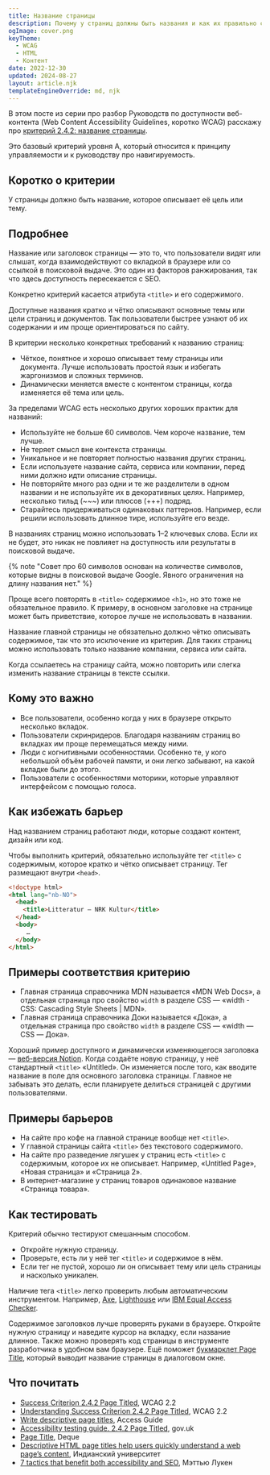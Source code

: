 ```yaml
---
title: Название страницы
description: Почему у страниц должны быть названия и как их правильно составлять.
ogImage: cover.png
keyTheme:
  - WCAG
  - HTML
  - Контент
date: 2022-12-30
updated: 2024-08-27
layout: article.njk
templateEngineOverride: md, njk
---
```


В этом посте из серии про разбор Руководств по доступности веб-контента (Web Content Accessibility Guidelines, коротко WCAG) расскажу про [критерий 2.4.2: название страницы](https://www.w3.org/TR/WCAG22/#page-titled).

Это базовый критерий уровня A, который относится к принципу управляемости и к руководству про навигируемость.

## Коротко о критерии

У страницы должно быть название, которое описывает её цель или тему.

## Подробнее

Название или заголовок страницы — это то, что пользователи видят или слышат, когда взаимодействуют со вкладкой в браузере или со ссылкой в поисковой выдаче. Это один из факторов ранжирования, так что здесь доступность пересекается с SEO.

Конкретно критерий касается атрибута `<title>` и его содержимого.

Доступные названия кратко и чётко описывают основные темы или цели страниц и документов. Так пользователи быстрее узнают об их содержании и им проще ориентироваться по сайту.

В критерии несколько конкретных требований к названию страниц:

- Чёткое, понятное и хорошо описывает тему страницы или документа. Лучше использовать простой язык и избегать жаргонизмов и сложных терминов.
- Динамически меняется вместе с контентом страницы, когда изменяется её тема или цель.

За пределами WCAG есть несколько других хороших практик для названий:

- Используйте не больше 60 символов. Чем короче название, тем лучше.
- Не теряет смысл вне контекста страницы.
- Уникальное и не повторяет полностью названия других страниц.
- Если используете название сайта, сервиса или компании, перед ними должно идти описание страницы.
- Не повторяйте много раз одни и те же разделители в одном названии и не используйте их в декоративных целях. Например, несколько тильд (~~~) или плюсов (+++) подряд.
- Старайтесь придерживаться одинаковых паттернов. Например, если решили использовать длинное тире, используйте его везде.

В названиях страниц можно использовать 1–2 ключевых слова. Если их не будет, это никак не повлияет на доступность или результаты в поисковой выдаче.

{% note "Совет про 60 символов основан на количестве символов, которые видны в поисковой выдаче Google. Явного ограничения на длину названия нет." %}

Проще всего повторять в `<title>` содержимое `<h1>`, но это тоже не обязательное правило. К примеру, в основном заголовке на странице может быть приветствие, которое лучше не использовать в названии.

Название главной страницы не обязательно должно чётко описывать содержимое, так что это исключение из критерия. Для таких страниц можно использовать только название компании, сервиса или сайта.

Когда ссылаетесь на страницу сайта, можно повторить или слегка изменить название страницы в тексте ссылки.

## Кому это важно

- Все пользователи, особенно когда у них в браузере открыто несколько вкладок.
- Пользователи скринридеров. Благодаря названиям страниц во вкладках им проще перемещаться между ними.
- Люди с когнитивными особенностями. Особенно те, у кого небольшой объём рабочей памяти, и они легко забывают, на какой вкладке были до этого.
- Пользователи с особенностями моторики, которые управляют интерфейсом с помощью голоса.

## Как избежать барьер

Над названием страниц работают люди, которые создают контент, дизайн или код.

Чтобы выполнить критерий, обязательно используйте тег `<title>` с содержимым, которое кратко и чётко описывает страницу. Тег размещают внутри `<head>`.

```html
<!doctype html>
<html lang="nb-NO">
  <head>
    <title>Litteratur – NRK Kultur</title>
  </head>
  <body>
     …
  </body>
</html>
```

## Примеры соответствия критерию

- Главная страница справочника MDN называется «MDN Web Docs», а отдельная страница про свойство `width` в разделе CSS — «width - CSS: Cascading Style Sheets | MDN».
- Главная страница справочника Доки называется «Дока», а отдельная страница про свойство `width` в разделе CSS — «width — CSS — Дока».

Хороший пример доступного и динамически изменяющегося заголовка — [веб-версия Notion](https://www.notion.so/). Когда создаёте новую страницу, у неё стандартный `<title>` «Untitled». Он изменяется после того, как вводите название в поле для основного заголовка страницы. Главное не забывать это делать, если планируете делиться страницей с другими пользователями.

## Примеры барьеров

- На сайте про кофе на главной странице вообще нет `<title>`.
- У главной страницы сайта `<title>` без текстового содержимого.
- На сайте про разведение лягушек у страниц есть `<title>` с содержимым, которое их не описывает. Например, «Untitled Page», «Новая страница» и «Страница 2».
- В интернет-магазине у страниц товаров одинаковое название «Страница товара».

## Как тестировать

Критерий обычно тестируют смешанным способом.

- Откройте нужную страницу.
- Проверьте, есть ли у неё тег `<title>` и содержимое в нём.
- Если тег не пустой, хорошо ли он описывает тему или цель страницы и насколько уникален.

Наличие тега `<title>` легко проверить любым автоматическим инструментом. Например, [Axe](https://www.deque.com/axe/), [Lighthouse](https://developer.chrome.com/docs/lighthouse/) или [IBM Equal Access Checker](https://www.ibm.com/able/toolkit/tools/).

Содержимое заголовков лучше проверять руками в браузере. Откройте нужную страницу и наведите курсор на вкладку, если название длинное. Также можно проверять код страницы в инструменте разработчика в удобном вам браузере. Ещё поможет [букмарклет Page Title](https://pauljadam.com/bookmarklets.html), который выводит название страницы в диалоговом окне.

## Что почитать

- [Success Criterion 2.4.2 Page Titled](https://www.w3.org/TR/WCAG22/#page-titled), WCAG 2.2
- [Understanding Success Criterion 2.4.2 Page Titled](https://www.w3.org/WAI/WCAG22/Understanding/page-titled.html), WCAG 2.2
- [Write descriptive page titles](https://www.accessguide.io/guide/descriptive-page-titles/), Access Guide
- [Accessibility testing guide. 2.4.2 Page Titled](https://github.com/alphagov/wcag-primer/wiki/2.4.2/), gov.uk
- [Page Title](https://dequeuniversity.com/checklists/web/page-title/), Deque
- [Descriptive HTML page titles help users quickly understand a web page’s content](https://accessibility.iu.edu/creating-content/web-content/titles.html), Индианский университет
- [7 tactics that benefit both accessibility and SEO](https://www.deque.com/blog/7-tactics-that-benefit-both-accessibility-and-seo/), Мэттью Лукен
